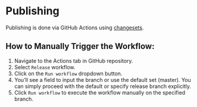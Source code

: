 # Publishing

Publishing is done via GitHub Actions using [changesets](https://github.com/changesets/changesets).

## How to Manually Trigger the Workflow:

1. Navigate to the Actions tab in GitHub repository.
1. Select `Release` workflow.
1. Click on the `Run workflow` dropdown button.
1. You'll see a field to input the branch or use the default set (master). You can simply proceed with the default or specify release branch explicitly.
1. Click `Run workflow` to execute the workflow manually on the specified branch.
